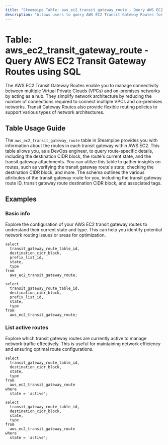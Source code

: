 ```yaml
---
title: "Steampipe Table: aws_ec2_transit_gateway_route - Query AWS EC2 Transit Gateway Routes using SQL"
description: "Allows users to query AWS EC2 Transit Gateway Routes for detailed information about each route, including the destination CIDR block, the route's current state, and the transit gateway attachments."
---
```


# Table: aws_ec2_transit_gateway_route - Query AWS EC2 Transit Gateway Routes using SQL

The AWS EC2 Transit Gateway Routes enable you to manage connectivity between multiple Virtual Private Clouds (VPCs) and on-premises networks by acting as a hub. They simplify network architecture by reducing the number of connections required to connect multiple VPCs and on-premises networks. Transit Gateway Routes also provide flexible routing policies to support various types of network architectures.

## Table Usage Guide

The `aws_ec2_transit_gateway_route` table in Steampipe provides you with information about the routes in each transit gateway within AWS EC2. This table allows you, as a DevOps engineer, to query route-specific details, including the destination CIDR block, the route's current state, and the transit gateway attachments. You can utilize this table to gather insights on routes, such as verifying the transit gateway route's state, checking the destination CIDR block, and more. The schema outlines the various attributes of the transit gateway route for you, including the transit gateway route ID, transit gateway route destination CIDR block, and associated tags.

## Examples

### Basic info
Explore the configuration of your AWS EC2 transit gateway routes to understand their current state and type. This can help you identify potential network routing issues or areas for optimization.

```sql+postgres
select
  transit_gateway_route_table_id,
  destination_cidr_block,
  prefix_list_id,
  state,
  type
from
  aws_ec2_transit_gateway_route;
```

```sql+sqlite
select
  transit_gateway_route_table_id,
  destination_cidr_block,
  prefix_list_id,
  state,
  type
from
  aws_ec2_transit_gateway_route;
```

### List active routes
Explore which transit gateway routes are currently active to manage network traffic effectively. This is useful for maintaining network efficiency and ensuring optimal route configurations.

```sql+postgres
select
  transit_gateway_route_table_id,
  destination_cidr_block,
  state,
  type
from
  aws_ec2_transit_gateway_route
where
  state = 'active';
```

```sql+sqlite
select
  transit_gateway_route_table_id,
  destination_cidr_block,
  state,
  type
from
  aws_ec2_transit_gateway_route
where
  state = 'active';
```